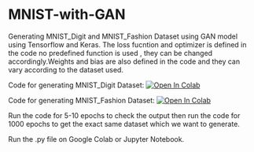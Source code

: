 # MNIST-with-GAN

Generating MNIST_Digit and MNIST_Fashion Dataset using GAN model using Tensorflow and Keras. The loss fucntion and optimizer is defined in the code no predefined function is used , they can be changed accordingly.Weights and bias are also defined in the code and they can vary according to the dataset used.

Code for generating MNIST_Digit Dataset:
[![Open In Colab](https://colab.research.google.com/assets/colab-badge.svg)](https://colab.research.google.com/drive/1P9xcGB7unuNfg4WpLmY-BNXT0dbdKdkG)

Code for generating MNIST_Fashion Dataset:
[![Open In Colab](https://colab.research.google.com/assets/colab-badge.svg)](https://colab.research.google.com/drive/15K25Epw1nZ2-yUBJTSVzecewqZ-vNsyu)

Run the code for 5-10 epochs to check the output then run the code for 1000 epochs to get the exact same dataset which we want to generate.

Run the .py file on Google Colab or Jupyter Notebook.
